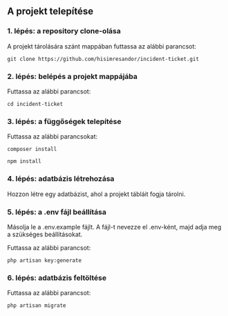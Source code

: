 ## A projekt telepítése
### 1. lépés: a repository clone-olása
A projekt tárolására szánt mappában futtassa az alábbi parancsot:
```
git clone https://github.com/hisimresandor/incident-ticket.git
```

### 2. lépés: belépés a projekt mappájába
Futtassa az alábbi parancsot:
```
cd incident-ticket
```

### 3. lépés: a függőségek telepítése
Futtassa az alábbi parancsokat:
```
composer install
```

```
npm install
```

### 4. lépés: adatbázis létrehozása
Hozzon létre egy adatbázist, ahol a projekt tábláit fogja tárolni.

### 5. lépés: a .env fájl beállítása
Másolja le a .env.example fájlt. A fájl-t nevezze el .env-ként, majd adja meg a szükséges beállításokat.

Futtassa az alábbi parancsot:
```
php artisan key:generate
```

### 6. lépés: adatbázis feltöltése
Futtassa az alábbi parancsot:
```
php artisan migrate
```